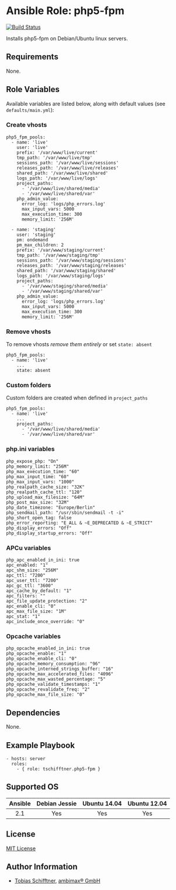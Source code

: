 # Ansible Role: php5-fpm

[![Build Status](https://travis-ci.org/tschifftner/ansible-role-php5-fpm.svg?branch=master)](https://travis-ci.org/tschifftner/ansible-role-php5-fpm)

Installs php5-fpm on Debian/Ubuntu linux servers.

## Requirements

None.

## Role Variables

Available variables are listed below, along with default values (see `defaults/main.yml`):

### Create vhosts

```
php5_fpm_pools:
  - name: 'live'
    user: 'live'
    prefix: '/var/www/live/current'
    tmp_path: '/var/www/live/tmp'
    sessions_path: '/var/www/live/sessions'
    releases_path: '/var/www/live/releases'
    shared_path: '/var/www/live/shared'
    logs_path: '/var/www/live/logs'
    project_paths:
      - '/var/www/live/shared/media'
      - '/var/www/live/shared/var'
    php_admin_value:
      error_log: 'logs/php_errors.log'
      max_input_vars: 5000
      max_execution_time: 300
      memory_limit: '256M'

  - name: 'staging'
    user: 'staging'
    pm: ondemand
    pm_max_children: 2
    prefix: '/var/www/staging/current'
    tmp_path: '/var/www/staging/tmp'
    sessions_path: '/var/www/staging/sessions'
    releases_path: '/var/www/staging/releases'
    shared_path: '/var/www/staging/shared'
    logs_path: '/var/www/staging/logs'
    project_paths:
      - '/var/www/staging/shared/media'
      - '/var/www/staging/shared/var'
    php_admin_value:
      error_log: 'logs/php_errors.log'
      max_input_vars: 5000
      max_execution_time: 300
      memory_limit: '256M'
```

### Remove vhosts

To remove vhosts _remove them entirely_ or set ```state: absent``` 
```
php5_fpm_pools:
  - name: 'live'
    ...
    state: absent
```
     
### Custom folders

Custom folders are created when defined in ```project_paths``` 
```
php5_fpm_pools:
  - name: 'live'
    ...
    project_paths:
      - '/var/www/live/shared/media'
      - '/var/www/live/shared/var'
```
      
### php.ini variables
```
php_expose_php: "On"
php_memory_limit: "256M"
php_max_execution_time: "60"
php_max_input_time: "60"
php_max_input_vars: "1000"
php_realpath_cache_size: "32K"
php_realpath_cache_ttl: "120"
php_upload_max_filesize: "64M"
php_post_max_size: "32M"
php_date_timezone: "Europe/Berlin"
php_sendmail_path: "/usr/sbin/sendmail -t -i"
php_short_open_tag: false
php_error_reporting: "E_ALL & ~E_DEPRECATED & ~E_STRICT"
php_display_errors: "Off"
php_display_startup_errors: "Off"
```

### APCu variables
```
php_apc_enabled_in_ini: true
apc_enabled: "1"
apc_shm_size: "256M"
apc_ttl: "7200"
apc_user_ttl: "7200"
apc_gc_ttl: "3600"
apc_cache_by_default: "1"
apc_filters: ""
apc_file_update_protection: "2"
apc_enable_cli: "0"
apc_max_file_size: "1M"
apc_stat: "1"
apc_include_once_override: "0"
```

### Opcache variables
```
php_opcache_enabled_in_ini: true
php_opcache_enable: "1"
php_opcache_enable_cli: "0"
php_opcache_memory_consumption: "96"
php_opcache_interned_strings_buffer: "16"
php_opcache_max_accelerated_files: "4096"
php_opcache_max_wasted_percentage: "5"
php_opcache_validate_timestamps: "1"
php_opcache_revalidate_freq: "2"
php_opcache_max_file_size: "0"
```

## Dependencies

None.

## Example Playbook

    - hosts: server
      roles:
        - { role: tschifftner.php5-fpm }

## Supported OS

Ansible          | Debian Jessie    | Ubuntu 14.04    | Ubuntu 12.04
:--------------: | :--------------: | :-------------: | :-------------: 
2.1              | Yes              | Yes             | Yes

## License

[MIT License](http://choosealicense.com/licenses/mit/)


## Author Information

 - [Tobias Schifftner](https://twitter.com/tschifftner), [ambimax® GmbH](https://www.ambimax.de)